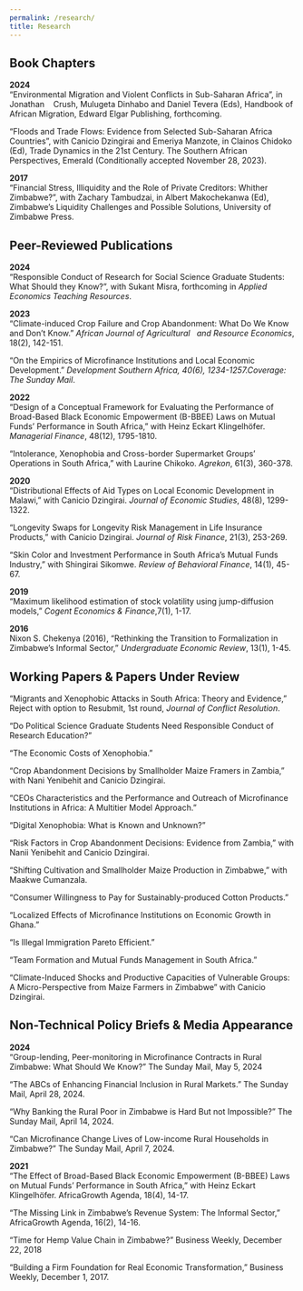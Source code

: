 ```yaml
---
permalink: /research/
title: Research
---
```


## Book Chapters

**2024**\
“Environmental Migration and Violent Conflicts in Sub-Saharan Africa”, in Jonathan &nbsp; &nbsp;Crush, Mulugeta Dinhabo and Daniel Tevera (Eds), Handbook of African Migration, Edward Elgar Publishing, forthcoming.

“Floods and Trade Flows: Evidence from Selected Sub-Saharan Africa Countries”, with Canicio Dzingirai and Emeriya Manzote, in Clainos Chidoko (Ed), Trade Dynamics in the 21st Century. The Southern African Perspectives, Emerald (Conditionally accepted November 28, 2023).

**2017**\
“Financial Stress, Illiquidity and the Role of Private Creditors: Whither Zimbabwe?”, with Zachary Tambudzai, in Albert Makochekanwa (Ed), Zimbabwe’s Liquidity Challenges and Possible Solutions, University of Zimbabwe Press.




## Peer-Reviewed Publications

**2024**\
“Responsible Conduct of Research for Social Science Graduate Students: What Should they Know?”, with Sukant Misra,  forthcoming in *Applied Economics Teaching Resources*.

**2023**\
“Climate-induced Crop Failure and Crop Abandonment: What Do We Know and Don’t Know.” *African Journal of Agricultural &nbsp; and Resource Economics*, 18(2), 142-151.

“On the Empirics of Microfinance Institutions and Local Economic Development.” *Development Southern Africa, 40(6), 1234-1257.*Coverage:* The Sunday Mail*.

**2022**\
“Design of a Conceptual Framework for Evaluating the Performance of Broad-Based Black Economic Empowerment (B-BBEE) Laws on Mutual  Funds’ Performance in South Africa,” with Heinz Eckart Klingelhöfer. *Managerial Finance*, 48(12), 1795-1810.

“Intolerance, Xenophobia and Cross-border Supermarket Groups’ Operations in South Africa,” with Laurine Chikoko. *Agrekon*, 61(3), 360-378.


**2020**\
“Distributional Effects of Aid Types on Local Economic Development in Malawi,” with Canicio Dzingirai.  *Journal of Economic  Studies*, 48(8), 1299-1322.

“Longevity Swaps for Longevity Risk Management in Life Insurance Products,” with Canicio Dzingirai. *Journal of Risk Finance*, 21(3), 253-269.

“Skin Color and Investment Performance in South Africa’s Mutual Funds Industry,” with Shingirai Sikomwe. *Review of Behavioral Finance*, 14(1), 45-67.


**2019**\
“Maximum likelihood estimation of stock volatility using jump-diffusion models,” *Cogent Economics & Finance*,7(1), 1-17.

**2016**\
Nixon S. Chekenya (2016), “Rethinking the Transition to Formalization in Zimbabwe’s Informal Sector,” *Undergraduate Economic Review*, 13(1), 1-45.






## Working Papers & Papers Under Review
“Migrants and Xenophobic Attacks in South Africa: Theory and Evidence,” Reject with option to Resubmit, 1st round, *Journal of Conflict Resolution*.

“Do Political Science Graduate Students Need Responsible Conduct of Research Education?” 

“The Economic Costs of Xenophobia.”

“Crop Abandonment Decisions by Smallholder Maize Framers in Zambia,” with Nani Yenibehit and Canicio Dzingirai.

“CEOs Characteristics and the Performance and Outreach of Microfinance Institutions in Africa: A Multitier Model Approach.” 

“Digital Xenophobia: What is Known and Unknown?”

“Risk Factors in Crop Abandonment Decisions: Evidence from Zambia,” with Nanii Yenibehit and Canicio Dzingirai.

“Shifting Cultivation and Smallholder Maize Production in Zimbabwe,” with Maakwe Cumanzala.

“Consumer Willingness to Pay for Sustainably-produced Cotton Products.”

“Localized Effects of Microfinance Institutions on Economic Growth in Ghana.” 

“Is Illegal Immigration Pareto Efficient.”

“Team Formation and Mutual Funds Management in South Africa.”

“Climate-Induced Shocks and Productive Capacities of Vulnerable Groups: A Micro-Perspective from Maize Farmers in Zimbabwe” with Canicio Dzingirai.

## Non-Technical Policy Briefs & Media Appearance

**2024**\
“Group-lending, Peer-monitoring in Microfinance Contracts in Rural Zimbabwe: What Should We Know?” The Sunday Mail, May 5, 2024

“The ABCs of Enhancing Financial Inclusion in Rural Markets.” The Sunday Mail, April 28, 2024.

“Why Banking the Rural Poor in Zimbabwe is Hard But not Impossible?” The Sunday Mail, April 14, 2024.

“Can Microfinance Change Lives of Low-income Rural Households in Zimbabwe?” The Sunday Mail, April 7, 2024.

**2021**\
“The Effect of Broad-Based Black Economic Empowerment (B-BBEE) Laws on Mutual Funds’ Performance in South Africa,” with Heinz Eckart Klingelhöfer. AfricaGrowth Agenda, 18(4), 14-17.

“The Missing Link in Zimbabwe’s Revenue System: The Informal Sector,” AfricaGrowth Agenda, 16(2), 14-16.

“Time for Hemp Value Chain in Zimbabwe?” Business Weekly, December 22, 2018

“Building a Firm Foundation for Real Economic Transformation,” Business Weekly, December 1, 2017.












